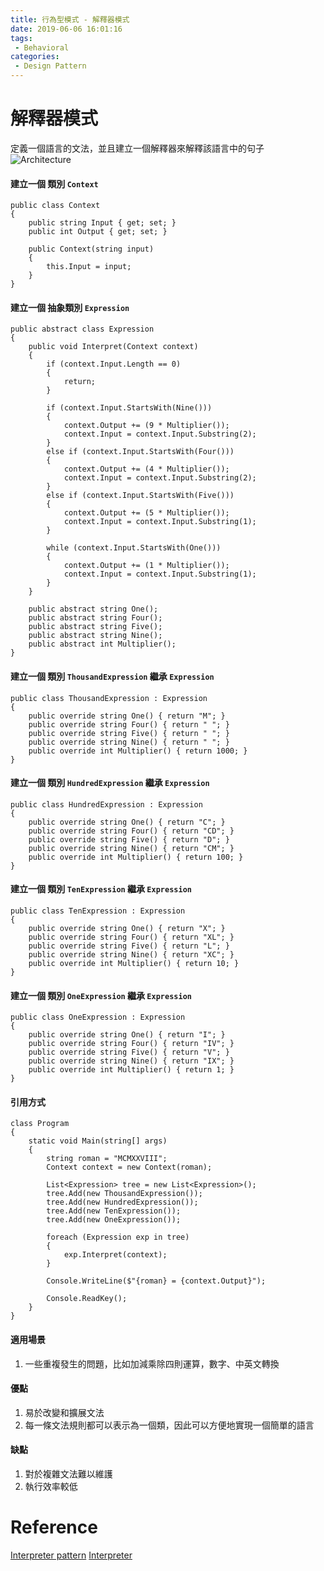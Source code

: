 ```yaml
---
title: 行為型模式 - 解釋器模式
date: 2019-06-06 16:01:16
tags:
 - Behavioral
categories: 
 - Design Pattern
---
```


# 解釋器模式
定義一個語言的文法，並且建立一個解釋器來解釋該語言中的句子
![Architecture](1.png)

#### 建立一個 類別 `Context`
    public class Context
    {
        public string Input { get; set; }
        public int Output { get; set; }

        public Context(string input)
        {
            this.Input = input;
        }
    }

#### 建立一個 抽象類別 `Expression`
    public abstract class Expression
    {
        public void Interpret(Context context)
        {
            if (context.Input.Length == 0)
            {
                return;
            }
                
            if (context.Input.StartsWith(Nine()))
            {
                context.Output += (9 * Multiplier());
                context.Input = context.Input.Substring(2);
            }
            else if (context.Input.StartsWith(Four()))
            {
                context.Output += (4 * Multiplier());
                context.Input = context.Input.Substring(2);
            }
            else if (context.Input.StartsWith(Five()))
            {
                context.Output += (5 * Multiplier());
                context.Input = context.Input.Substring(1);
            }

            while (context.Input.StartsWith(One()))
            {
                context.Output += (1 * Multiplier());
                context.Input = context.Input.Substring(1);
            }
        }

        public abstract string One();
        public abstract string Four();
        public abstract string Five();
        public abstract string Nine();
        public abstract int Multiplier();
    }

#### 建立一個 類別 `ThousandExpression` 繼承 `Expression`
    public class ThousandExpression : Expression
    {
        public override string One() { return "M"; }
        public override string Four() { return " "; }
        public override string Five() { return " "; }
        public override string Nine() { return " "; }
        public override int Multiplier() { return 1000; }
    }

#### 建立一個 類別 `HundredExpression` 繼承 `Expression`
    public class HundredExpression : Expression
    {
        public override string One() { return "C"; }
        public override string Four() { return "CD"; }
        public override string Five() { return "D"; }
        public override string Nine() { return "CM"; }
        public override int Multiplier() { return 100; }
    }

#### 建立一個 類別 `TenExpression` 繼承 `Expression`
    public class TenExpression : Expression
    {
        public override string One() { return "X"; }
        public override string Four() { return "XL"; }
        public override string Five() { return "L"; }
        public override string Nine() { return "XC"; }
        public override int Multiplier() { return 10; }
    }

#### 建立一個 類別 `OneExpression` 繼承 `Expression`
    public class OneExpression : Expression
    {
        public override string One() { return "I"; }
        public override string Four() { return "IV"; }
        public override string Five() { return "V"; }
        public override string Nine() { return "IX"; }
        public override int Multiplier() { return 1; }
    }

#### 引用方式
    class Program
    {
        static void Main(string[] args)
        {
            string roman = "MCMXXVIII";
            Context context = new Context(roman);

            List<Expression> tree = new List<Expression>();
            tree.Add(new ThousandExpression());
            tree.Add(new HundredExpression());
            tree.Add(new TenExpression());
            tree.Add(new OneExpression());

            foreach (Expression exp in tree)
            {
                exp.Interpret(context);
            }

            Console.WriteLine($"{roman} = {context.Output}");

            Console.ReadKey();
        }
    }

#### 適用場景
1. 一些重複發生的問題，比如加減乘除四則運算，數字、中英文轉換

#### 優點
1. 易於改變和擴展文法
2. 每一條文法規則都可以表示為一個類，因此可以方便地實現一個簡單的語言

#### 缺點
1. 對於複雜文法難以維護
2. 執行效率較低

# Reference
[Interpreter pattern](https://en.wikipedia.org/wiki/Interpreter_pattern)
[Interpreter](https://www.dofactory.com/net/interpreter-design-pattern)